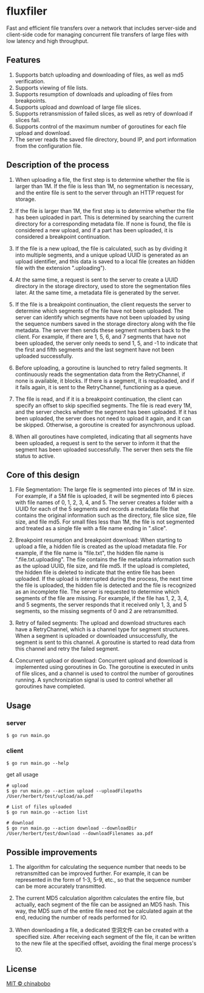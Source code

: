 # fluxfiler

Fast and efficient file transfers over a network that includes server-side and client-side code for managing concurrent file transfers of large files with low latency and high throughput.

## Features

1. Supports batch uploading and downloading of files, as well as md5 verification.
2. Supports viewing of file lists.
3. Supports resumption of downloads and uploading of files from breakpoints.
4. Supports upload and download of large file slices.
5. Supports retransmission of failed slices, as well as retry of download if slices fail.
6. Supports control of the maximum number of goroutines for each file upload and download.
7. The server reads the saved file directory, bound IP, and port information from the configuration file.

## Description of the process

1. When uploading a file, the first step is to determine whether the file is larger than 1M. If the file is less than 1M, no segmentation is necessary, and the entire file is sent to the server through an HTTP request for storage.

2. If the file is larger than 1M, the first step is to determine whether the file has been uploaded in part. This is determined by searching the current directory for a corresponding metadata file. If none is found, the file is considered a new upload, and if a part has been uploaded, it is considered a breakpoint continuation.

3. If the file is a new upload, the file is calculated, such as by dividing it into multiple segments, and a unique upload UUID is generated as an upload identifier, and this data is saved to a local file (creates an hidden file with the extension ".uploading").

4. At the same time, a request is sent to the server to create a UUID directory in the storage directory, used to store the segmentation files later. At the same time, a metadata file is generated by the server.

5. If the file is a breakpoint continuation, the client requests the server to determine which segments of the file have not been uploaded. The server can identify which segments have not been uploaded by using the sequence numbers saved in the storage directory along with the file metadata. The server then sends these segment numbers back to the client. For example, if there are 1, 5, 6, and 7 segments that have not been uploaded, the server only needs to send 1, 5, and -1 to indicate that the first and fifth segments and the last segment have not been uploaded successfully.

6. Before uploading, a goroutine is launched to retry failed segments. It continuously reads the segmentation data from the RetryChannel, if none is available, it blocks. If there is a segment, it is reuploaded, and if it fails again, it is sent to the RetryChannel, functioning as a queue.

7. The file is read, and if it is a breakpoint continuation, the client can specify an offset to skip specified segments. The file is read every 1M, and the server checks whether the segment has been uploaded. If it has been uploaded, the server does not need to upload it again, and it can be skipped. Otherwise, a goroutine is created for asynchronous upload.

8. When all goroutines have completed, indicating that all segments have been uploaded, a request is sent to the server to inform it that the segment has been uploaded successfully. The server then sets the file status to active.

## Core of this design

1. File Segmentation: The large file is segmented into pieces of 1M in size. For example, if a 5M file is uploaded, it will be segmented into 6 pieces with file names of 0, 1, 2, 3, 4, and 5. The server creates a folder with a UUID for each of the 5 segments and records a metadata file that contains the original information such as the directory, file slice size, file size, and file md5. For small files less than 1M, the file is not segmented and treated as a single file with a file name ending in ".slice".

2. Breakpoint resumption and breakpoint download: When starting to upload a file, a hidden file is created as the upload metadata file. For example, if the file name is "file.txt", the hidden file name is ".file.txt.uploading". The file contains the file metadata information such as the upload UUID, file size, and file md5. If the upload is completed, the hidden file is deleted to indicate that the entire file has been uploaded. If the upload is interrupted during the process, the next time the file is uploaded, the hidden file is detected and the file is recognized as an incomplete file. The server is requested to determine which segments of the file are missing. For example, if the file has 1, 2, 3, 4, and 5 segments, the server responds that it received only 1, 3, and 5 segments, so the missing segments of 0 and 2 are retransmitted.

3. Retry of failed segments: The upload and download structures each have a RetryChannel, which is a channel type for segment structures. When a segment is uploaded or downloaded unsuccessfully, the segment is sent to this channel. A goroutine is started to read data from this channel and retry the failed segment.

4. Concurrent upload or download: Concurrent upload and download is implemented using goroutines in Go. The goroutine is executed in units of file slices, and a channel is used to control the number of goroutines running. A synchronization signal is used to control whether all goroutines have completed.

## Usage

### server

```shell
$ go run main.go 
```

### client

```shell
$ go run main.go --help
```

get all usage

```shell
# upload
$ go run main.go --action upload --uploadFilepaths /User/herbert/test/upload/aa.pdf

# List of files uploaded
$ go run main.go --action list

# download
$ go run main.go --action download --downloadDir /User/herbert/test/download --downloadFilenames aa.pdf
```

## Possible improvements

1. The algorithm for calculating the sequence number that needs to be retransmitted can be improved further. For example, it can be represented in the form of 1-3, 5-9, etc., so that the sequence number can be more accurately transmitted.

2. The current MD5 calculation algorithm calculates the entire file, but actually, each segment of the file can be assigned an MD5 hash. This way, the MD5 sum of the entire file need not be calculated again at the end, reducing the number of reads performed for IO.

3. When downloading a file, a dedicated 空洞文件 can be created with a specified size. After receiving each segment of the file, it can be written to the new file at the specified offset, avoiding the final merge process's IO.

## License

[MIT © chinabobo](https://github.com/chinabobo/fluxfiler/blob/main/LICENSE)